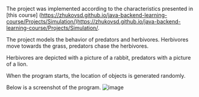 The project was implemented according to the characteristics presented in [this course] (https://zhukovsd.github.io/java-backend-learning-course/Projects/Simulation/)https://zhukovsd.github.io/java-backend-learning-course/Projects/Simulation/.

The project models the behavior of predators and herbivores. Herbivores move towards the grass, predators chase the herbivores.

Herbivores are depicted with a picture of a rabbit, predators with a picture of a lion.

When the program starts, the location of objects is generated randomly.

Below is a screenshot of the program.
![image](https://github.com/BondarevM/Simulation/assets/99888305/9421c14f-e09c-458e-b7bc-80db787c5a2b)
